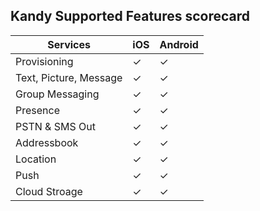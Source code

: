 
## Kandy Supported Features scorecard
 Services        | iOS | Android
|-----------------|--------------|-----|
| Provisioning   | ✓           | ✓|    
| Text, Picture, Message   | ✓           | ✓|    
| Group Messaging   | ✓           | ✓|    
| Presence   | ✓           | ✓|    
| PSTN & SMS Out   | ✓           | ✓|    
| Addressbook   | ✓           | ✓|    
| Location   | ✓           | ✓|    
| Push   | ✓           | ✓| 
| Cloud Stroage   | ✓           | ✓|    
